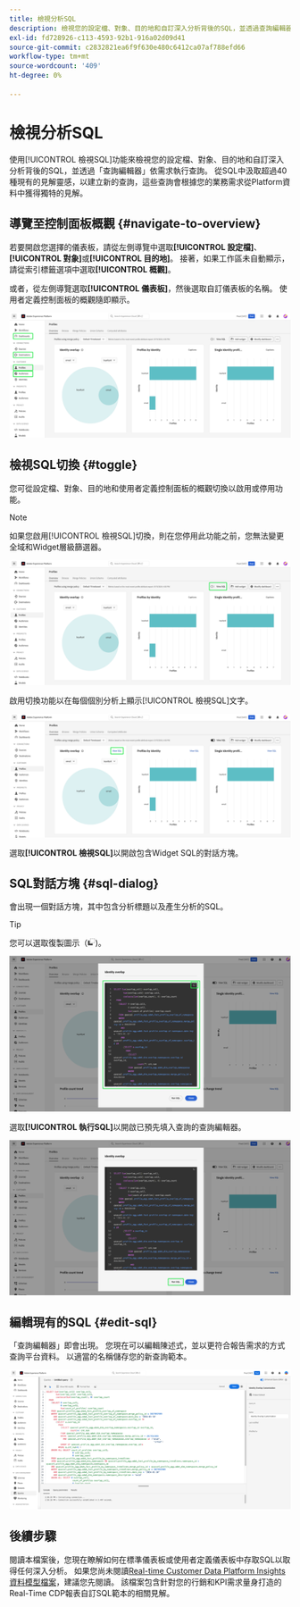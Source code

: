 ```yaml
---
title: 檢視分析SQL
description: 檢視您的設定檔、對象、目的地和自訂深入分析背後的SQL，並透過查詢編輯器依需求執行查詢。
exl-id: fd728926-c113-4593-92b1-916a02d09d41
source-git-commit: c2832821ea6f9f630e480c6412ca07af788efd66
workflow-type: tm+mt
source-wordcount: '409'
ht-degree: 0%

---
```


# 檢視分析SQL

使用[!UICONTROL 檢視SQL]功能來檢視您的設定檔、對象、目的地和自訂深入分析背後的SQL，並透過「查詢編輯器」依需求執行查詢。 從SQL中汲取超過40種現有的見解靈感，以建立新的查詢，這些查詢會根據您的業務需求從Platform資料中獲得獨特的見解。

## 導覽至控制面板概觀 {#navigate-to-overview}

若要開啟您選擇的儀表板，請從左側導覽中選取&#x200B;**[!UICONTROL 設定檔]**、**[!UICONTROL 對象]**&#x200B;或&#x200B;**[!UICONTROL 目的地]**。 接著，如果工作區未自動顯示，請從索引標籤選項中選取&#x200B;**[!UICONTROL 概觀]**。

或者，從左側導覽選取&#x200B;**[!UICONTROL 儀表板]**，然後選取自訂儀表板的名稱。 使用者定義控制面板的概觀隨即顯示。

![具有[!UICONTROL 設定檔]、[!UICONTROL 對象]、[!UICONTROL 目的地]和[!UICONTROL 儀表板]的Experience PlatformUI已強調顯示。](./images/view-sql/dashboard-navigation.png)

## 檢視SQL切換 {#toggle}

您可從設定檔、對象、目的地和使用者定義控制面板的概觀切換以啟用或停用功能。

>[!NOTE]
>
>如果您啟用[!UICONTROL 檢視SQL]切換，則在您停用此功能之前，您無法變更全域和Widget層級篩選器。

![反白顯示[!UICONTROL 檢視SQL]切換。](./images/view-sql/view-sql-toggle.png)

啟用切換功能以在每個個別分析上顯示[!UICONTROL 檢視SQL]文字。

![強調顯示[!UICONTROL 檢視SQL]的深入分析。](./images/view-sql/insight-view-sql.png)

選取&#x200B;**[!UICONTROL 檢視SQL]**&#x200B;以開啟包含Widget SQL的對話方塊。

## SQL對話方塊 {#sql-dialog}

會出現一個對話方塊，其中包含分析標題以及產生分析的SQL。

>[!TIP]
>
>您可以選取復製圖示（![復製圖示），將整個SQL陳述式複製到剪貼簿。](/help/images/icons/copy.png))。

![反白顯示SQL陳述式的深入分析對話方塊。](./images/view-sql/sql-dialog.png)

選取&#x200B;**[!UICONTROL 執行SQL]**&#x200B;以開啟已預先填入查詢的查詢編輯器。

![與[!UICONTROL 執行SQL]的深入分析對話方塊已反白顯示。](./images/view-sql/run-sql.png)

## 編輯現有的SQL {#edit-sql}

「查詢編輯器」即會出現。 您現在可以編輯陳述式，並以更符合報告需求的方式查詢平台資料。 以適當的名稱儲存您的新查詢範本。

![已預先填入您選擇的分析SQL的查詢編輯器。](./images/view-sql/edit-sql.png)

## 後續步驟

閱讀本檔案後，您現在瞭解如何在標準儀表板或使用者定義儀表板中存取SQL以取得任何深入分析。 如果您尚未閱讀[Real-time Customer Data Platform Insights資料模型檔案](./data-models/cdp-insights-data-model-b2c.md)，建議您先閱讀。 該檔案包含針對您的行銷和KPI需求量身打造的Real-Time CDP報表自訂SQL範本的相關見解。
